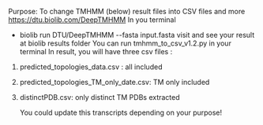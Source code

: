 Purpose: To change TMHMM (below) result files into CSV files and more
https://dtu.biolib.com/DeepTMHMM
In you terminal
* biolib run DTU/DeepTMHMM --fasta input.fasta
visit and see your result at biolib results folder
You can run tmhmm_to_csv_v1.2.py in your terminal
In result, you will have three csv files :
1) predicted_topologies_data.csv : all included
2) predicted_topologies_TM_only_date.csv: TM only included
3) distinctPDB.csv: only distinct TM PDBs extracted

   You could update this transcripts depending on your purpose!
